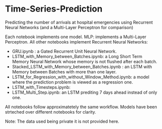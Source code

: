 # Time-Series-Prediction
Predicting the number of arrivals at hospital emergencies using Recurrent Neural Networks (and a Multi-Layer Perceptron for comparison) 

Each notebook implements one model. 
MLP: implements a Multi-Layer Perceptron.
All other notebooks implement Recurrent Neural Networks:
- GRU.ipynb : a Gated Recurrent Unit Neural Network.
- LSTM_with_Memory_between_Batches.ipynb: a Long Short Term Memory Neural Network whose memory is not flushed after each batch.
- Stacked_LSTM_with_Memory_between_Batches.ipynb : an LSTM with Memory between Batches with more than one layer. 
- LSTM_for_Regression_with_without_Window_Method.ipynb: a model where the prediction problem is viewed as a regression one.
- LSTM_with_Timesteps.ipynb: 
- LSTM_Multi_Step.ipynb: an LSTM prediting 7 days ahead instead of only one.


All notebooks follow approximatetely the same workflow. Models have been strteched over different notebooks for clarity.

Note: The data used being private it is not provided here.
